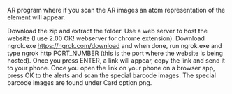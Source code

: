 AR program where if you scan the AR images an atom representation of the element will appear.

Download the zip and extract the folder. Use a web server to host the website (I use 2.00 OK! webserver for chrome extension). Download ngrok.exe https://ngrok.com/download and when done, run ngrok.exe and type ngrok http PORT_NUMBER (this is the port where the website is being hosted). Once you press ENTER, a link will appear, copy the link and send it to your phone. Once you open the link on your phone on a browser app, press OK to the alerts and scan the special barcode images. The special barcode images are found under Card option.png.
